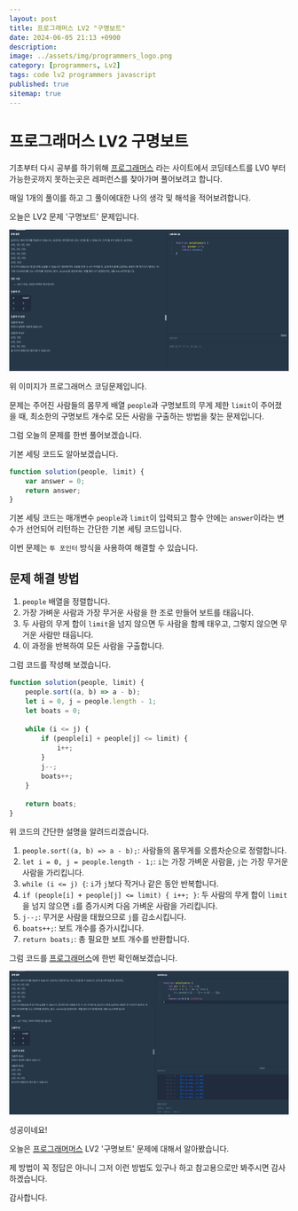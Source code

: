 ```yaml
---
layout: post
title: 프로그래머스 LV2 "구명보트"
date: 2024-06-05 21:13 +0900
description: 
image: ../assets/img/programmers_logo.png
category: [programmers, Lv2]
tags: code lv2 programmers javascript
published: true
sitemap: true
---
```


# 프로그래머스 LV2 구명보트

  기초부터 다시 공부를 하기위해 [프로그래머스](https://programmers.co.kr/) 라는 사이트에서
  코딩테스트를 LV0 부터 가능한곳까지 못하는곳은 레퍼런스를 찾아가며 풀어보려고 합니다.

  매일 1개의 풀이를 하고 그 풀이에대한 나의 생각 및 해석을 적어보려합니다.

  오늘은 LV2 문제 '구명보트' 문제입니다.

  ![프로그래머스 이미지](/assets/img/post56_01.png)

  위 이미지가 프로그래머스 코딩문제입니다.
  
  문제는 주어진 사람들의 몸무게 배열 `people`과 구명보트의 무게 제한 `limit`이 주어졌을 때, 최소한의 구명보트 개수로 모든 사람을 구출하는 방법을 찾는 문제입니다.

  그럼 오늘의 문제를 한번 풀어보겠습니다.

  기본 세팅 코드도 알아보겠습니다.

```javascript
function solution(people, limit) {
    var answer = 0;
    return answer;
}
```

기본 세팅 코드는 매개변수 `people`과 `limit`이 입력되고 함수 안에는 `answer`이라는 변수가 선언되어 리턴하는 간단한 기본 세팅 코드입니다.

이번 문제는 `투 포인터` 방식을 사용하여 해결할 수 있습니다.

## 문제 해결 방법

1. `people` 배열을 정렬합니다.
2. 가장 가벼운 사람과 가장 무거운 사람을 한 조로 만들어 보트를 태웁니다.
3. 두 사람의 무게 합이 `limit`을 넘지 않으면 두 사람을 함께 태우고, 그렇지 않으면 무거운 사람만 태웁니다.
4. 이 과정을 반복하여 모든 사람을 구출합니다.

그럼 코드를 작성해 보겠습니다.

```javascript
function solution(people, limit) {
    people.sort((a, b) => a - b);
    let i = 0, j = people.length - 1;
    let boats = 0;
    
    while (i <= j) {
        if (people[i] + people[j] <= limit) {
            i++;
        }
        j--;
        boats++;
    }
    
    return boats;
}
```

위 코드의 간단한 설명을 알려드리겠습니다.

1. `people.sort((a, b) => a - b);`: 사람들의 몸무게를 오름차순으로 정렬합니다.
2. `let i = 0, j = people.length - 1;`: `i`는 가장 가벼운 사람을, `j`는 가장 무거운 사람을 가리킵니다.
3. `while (i <= j) {`: `i`가 `j`보다 작거나 같은 동안 반복합니다.
4. `if (people[i] + people[j] <= limit) { i++; }`: 두 사람의 무게 합이 `limit`을 넘지 않으면 `i`를 증가시켜 다음 가벼운 사람을 가리킵니다.
5. `j--;`: 무거운 사람을 태웠으므로 `j`를 감소시킵니다.
6. `boats++;`: 보트 개수를 증가시킵니다.
7. `return boats;`: 총 필요한 보트 개수를 반환합니다.

그럼 코드를 [프로그래머스](https://programmers.co.kr/)에 한번 확인해보겠습니다.


![프로그래머스 이미지](/assets/img/post56_02.png)

성공이네요!

오늘은 [프로그래머머스](https://programmers.co.kr/) LV2 '구명보트' 문제에 대해서 알아봤습니다.

제 방법이 꼭 정답은 아니니 그저 이런 방법도 있구나 하고 참고용으로만 봐주시면 감사하겠습니다.

감사합니다.
